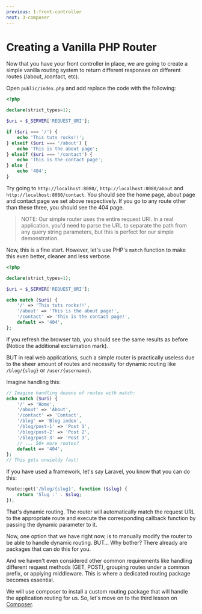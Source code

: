 ```yaml
---
previous: 1-front-controller
next: 3-composer
---
```


# Creating a Vanilla PHP Router

Now that you have your front controller in place, we are going to create a simple vanilla routing system to return different responses on different routes (/about, /contact, etc).

Open `public/index.php` and add replace the code with the following:

```php
<?php

declare(strict_types=1);

$uri = $_SERVER['REQUEST_URI'];

if ($uri === '/') {
    echo 'This tuts rocks!!';
} elseif ($uri === '/about') {
    echo 'This is the about page';
} elseif ($uri === '/contact') {
    echo 'This is the contact page';
} else {
    echo '404';
}
```

Try going to `http://localhost:8080/`, `http://localhost:8080/about` and `http://localhost:8080/contact`. You should see the home page, about page and contact page we set above respectively. If you go to any route other than these three, you should see the 404 page.

> NOTE: Our simple router uses the entire request URI. In a real application, you'd need to parse the URL to separate the path from any query string parameters, but this is perfect for our simple demonstration.

Now, this is a fine start. However, let's use PHP's `match` function to make this even better, cleaner and less verbose.

```php
<?php

declare(strict_types=1);

$uri = $_SERVER['REQUEST_URI'];

echo match ($uri) {
    '/' => 'This tuts rocks!!',
    '/about' => 'This is the about page!',
    '/contact' => 'This is the contact page!',
    default => '404',
};
```

If you refresh the browser tab, you should see the same results as before (Notice the additional exclamation mark).

BUT in real web applications, such a simple router is practically useless due to the sheer amount of routes and necessity for dynamic routing like `/blog/{slug}` or `/user/{username}`.

Imagine handling this:

```php
// Imagine handling dozens of routes with match:
echo match ($uri) {
    '/' => 'Home',
    '/about' => 'About', 
    '/contact' => 'Contact',
    '/blog' => 'Blog index',
    '/blog/post-1' => 'Post 1',
    '/blog/post-2' => 'Post 2',
    '/blog/post-3' => 'Post 3',
    // ... 50+ more routes?
    default => '404',
};
// This gets unwieldy fast!
```

If you have used a framework, let's say Laravel, you know that you can do this:

```php
Route::get('/blog/{slug}', function ($slug) {
    return 'Slug :' . $slug;
});
```

That's dynamic routing. The router will automatically match the request URL to the appropriate route and execute the corresponding callback function by passing the dynamic parameter to it.

Now, one option that we have right now, is to manually modify the router to be able to handle dynamic routing. BUT... Why bother? There already are packages that can do this for you.

And we haven't even considered other common requirements like handling different request methods (GET, POST), grouping routes under a common prefix, or applying middleware. This is where a dedicated routing package becomes essential.

We will use composer to install a custom routing package that will handle the application routing for us. So, let's move on to the third lesson on [Composer](./3-composer.md).
